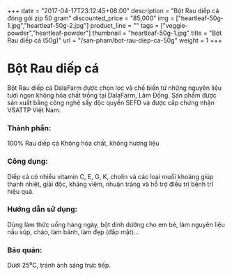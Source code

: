 +++
date = "2017-04-17T23:12:45+08:00"
description = "Bột Rau diếp cá đóng gói zip 50 gram"
discounted_price = "85,000"
img = ["heartleaf-50g-1.jpg","heartleaf-50g-2.jpg"]
product_line = ""
tags = ["veggie-powder","heartleaf-powder"]
thumbnail = "heartleaf-50g-1.jpg"
title = "Bột Rau diếp cá (50g)"
url = "/san-pham/bot-rau-diep-ca-50g"
weight = 1
+++

# Bột Rau diếp cá

Bột Rau diếp cá DalaFarm được chọn lọc và chế biến từ những nguyên liệu 
tươi ngon không hóa chất trồng tại DalaFarm, Lâm Đồng. Sản phẩm được 
sản xuất bằng công nghệ sấy độc quyền SEFD và được cấp chứng nhận 
VSATTP Việt Nam.

### Thành phần: 
100% Rau diếp cá
Không hóa chất, không hương liệu

### Công dụng: 
Diếp cá có nhiều vitamin C, E, G,
K, cholin và các loại muối khoáng
giúp thanh nhiệt, giải độc, kháng 
viêm, nhuận tràng và hỗ trợ điều 
trị bệnh trĩ hiệu quả.

### Hướng dẫn sử dụng:  
Dùng làm thức uống hàng ngày, 
bột dinh dưỡng cho em bé, làm 
nguyên liệu nấu súp, cháo, làm 
bánh, làm đẹp (đắp mặt)…

### Bảo quản: 
Dưới 25⁰C, tránh ánh sáng trực tiếp.

